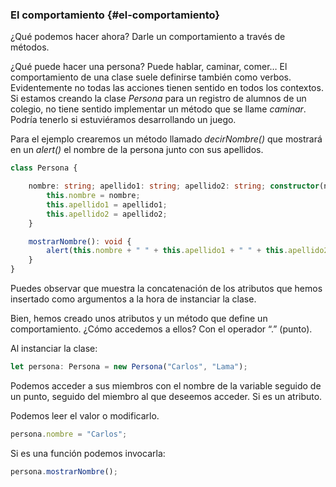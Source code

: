 ### El comportamiento {#el-comportamiento}

¿Qué podemos hacer ahora? Darle un comportamiento a través de métodos.

¿Qué puede hacer una persona? Puede hablar, caminar, comer… El comportamiento de una clase suele definirse también como verbos. Evidentemente no todas las acciones tienen sentido en todos los contextos. Si estamos creando la clase _Persona_ para un registro de alumnos de un colegio, no tiene sentido implementar un método que se llame _caminar_. Podría tenerlo si estuviéramos desarrollando un juego.

Para el ejemplo crearemos un método llamado _decirNombre\(\)_ que mostrará en un _alert\(\)_ el nombre de la persona junto con sus apellidos.

```ts
class Persona {

    nombre: string; apellido1: string; apellido2: string; constructor(nombre: string, apellido1: string, apellido2?: string) {
        this.nombre = nombre;
        this.apellido1 = apellido1;
        this.apellido2 = apellido2;
    }

    mostrarNombre(): void {
        alert(this.nombre + " " + this.apellido1 + " " + this.apellido2);
    }
}
```

Puedes observar que muestra la concatenación de los atributos que hemos insertado como argumentos a la hora de instanciar la clase.

Bien, hemos creado unos atributos y un método que define un comportamiento. ¿Cómo accedemos a ellos? Con el operador “.” \(punto\).

Al instanciar la clase:

```ts
let persona: Persona = new Persona("Carlos", "Lama");
```

Podemos acceder a sus miembros con el nombre de la variable seguido de un punto, seguido del miembro al que deseemos acceder. Si es un atributo.

Podemos leer el valor o modificarlo.

```ts
persona.nombre = "Carlos";
```

Si es una función podemos invocarla:

```ts
persona.mostrarNombre();
```



